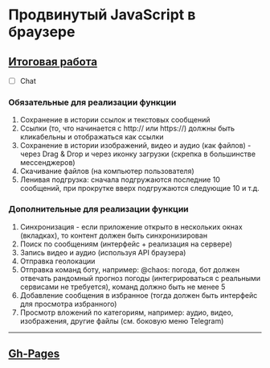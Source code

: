 # Продвинутый JavaScript в браузере

## [Итоговая работа]()

- [ ] Chat

### Обязательные для реализации функции
1. Сохранение в истории ссылок и текстовых сообщений
2. Ссылки (то, что начинается с http:// или https://) должны быть кликабельны и отображаться как ссылки
3. Сохранение в истории изображений, видео и аудио (как файлов) - через Drag & Drop и через иконку загрузки (скрепка в большинстве мессенджеров)
4. Скачивание файлов (на компьютер пользователя)
5. Ленивая подгрузка: сначала подгружаются последние 10 сообщений, при прокрутке вверх подгружаются следующие 10 и т.д.

### Дополнительные для реализации функции

1. Синхронизация - если приложение открыто в нескольких окнах (вкладках), то контент должен быть синхронизирован
2. Поиск по сообщениям (интерфейс + реализация на сервере)
3. Запись видео и аудио (используя API браузера)
4. Отправка геолокации
5. Отправка команд боту, например: @chaos: погода, бот должен отвечать рандомный прогноз погоды (интегрироваться с реальными сервисами не требуется), команд должно быть не менее 5
6. Добавление сообщения в избранное (тогда должен быть интерфейс для просмотра избранного)
7. Просмотр вложений по категориям, например: аудио, видео, изображения, другие файлы (см. боковую меню Telegram)

---

## [Gh-Pages](https://tomsg03.github.io/ahj-diplom-v2/)
